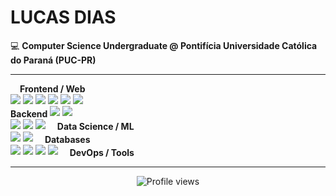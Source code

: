 # LUCAS DIAS

💻 **Computer Science Undergraduate @ Pontifícia Universidade Católica do Paraná (PUC-PR)**  

---

<!-- Frontend / Web -->
<div>
    <span style="margin-left: 15px; vertical-align: middle; font-weight: bold;">Frontend / Web</span>
    <br />
    <img src="https://img.shields.io/badge/-JavaScript-F7DF1E?style=flat-square&logo=javascript&logoColor=black" />
    <img src="https://img.shields.io/badge/-TypeScript-3178C6?style=flat-square&logo=typescript&logoColor=white" />
    <img src="https://img.shields.io/badge/-React-61DAFB?style=flat-square&logo=react&logoColor=black" />
    <img src="https://img.shields.io/badge/-Tailwind_CSS-06B6D4?style=flat-square&logo=tailwind-css&logoColor=white" />
    <img src="https://img.shields.io/badge/-HTML5-E34F26?style=flat-square&logo=html5&logoColor=white" />
    <img src="https://img.shields.io/badge/-CSS3-1572B6?style=flat-square&logo=css3&logoColor=white" />
    <br />
</div>

<!-- Backend -->
<div>
    <span style="width: 100px; vertical-align: middle; font-weight: bold;">Backend</span>
    <img src="https://img.shields.io/badge/-Node.js-339933?style=flat-square&logo=node.js&logoColor=white" />
    <img src="https://img.shields.io/badge/-Fastify-000000?style=flat-square&logo=fastify&logoColor=white" />
    <br />
</div>

<!-- Data Science / ML -->
<div>
    <img src="https://img.shields.io/badge/-Python-3776AB?style=flat-square&logo=python&logoColor=white" />
    <img src="https://img.shields.io/badge/-Pandas-150458?style=flat-square&logo=pandas&logoColor=white" />
    <img src="https://img.shields.io/badge/-NumPy-013243?style=flat-square&logo=numpy&logoColor=white" />
    <span style="margin-left: 15px; vertical-align: middle; font-weight: bold;">Data Science / ML</span>
</div>

<!-- Databases -->
<div>
    <img src="https://img.shields.io/badge/-PostgreSQL-336791?style=flat-square&logo=postgresql&logoColor=white" />
    <img src="https://img.shields.io/badge/-MySQL-4479A1?style=flat-square&logo=mysql&logoColor=white" />
    <span style="margin-left: 15px; vertical-align: middle; font-weight: bold;">Databases</span>
</div>

<!-- DevOps / Tools -->
<div>
    <img src="https://img.shields.io/badge/-Linux-FCC624?style=flat-square&logo=linux&logoColor=black" />
    <img src="https://img.shields.io/badge/-Git-F05032?style=flat-square&logo=git&logoColor=white" />
    <img src="https://img.shields.io/badge/-Docker-2496ED?style=flat-square&logo=docker&logoColor=white" />
    <img src="https://img.shields.io/badge/-AWS-232F3E?style=flat-square&logo=amazon-aws&logoColor=white" />
    <span style="margin-left: 15px; vertical-align: middle; font-weight: bold;">DevOps / Tools</span>
</div>

<!---

<div align="center">
    <img height="150px" src="https://github-readme-stats.vercel.app/api?username=lucas-azdias&show_icons=true&theme=radical" />
    <img height="150px" src="https://github-readme-stats.vercel.app/api/top-langs/?username=lucas-azdias&layout=compact&theme=radical" />
</div-->

---

<div align="center">
    <img src="https://komarev.com/ghpvc/?username=lucas-azdias&color=blueviolet&style=flat-square&label=Profile+Views" alt="Profile views" />
</div>

